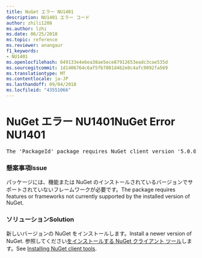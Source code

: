 ```yaml
---
title: NuGet エラー NU1401
description: NU1401 エラー コード
author: zhili1208
ms.author: lzhi
ms.date: 06/25/2018
ms.topic: reference
ms.reviewer: anangaur
f1_keywords:
- NU1401
ms.openlocfilehash: 649133e4e6ea38ae5ece87912653eadc3cae535d
ms.sourcegitcommit: 1d1406764c6af5fb7801d462e0c4afc9092fa569
ms.translationtype: MT
ms.contentlocale: ja-JP
ms.lasthandoff: 09/04/2018
ms.locfileid: "43551066"
---
```

# <a name="nuget-error-nu1401"></a><span data-ttu-id="6d8ef-103">NuGet エラー NU1401</span><span class="sxs-lookup"><span data-stu-id="6d8ef-103">NuGet Error NU1401</span></span>

<pre>The 'PackageId' package requires NuGet client version '5.0.0' or above, but the current NuGet version is '4.3.0'.</pre>

### <a name="issue"></a><span data-ttu-id="6d8ef-104">懸案事項</span><span class="sxs-lookup"><span data-stu-id="6d8ef-104">Issue</span></span>
<span data-ttu-id="6d8ef-105">パッケージには、機能または NuGet のインストールされているバージョンでサポートされていないフレームワークが必要です。</span><span class="sxs-lookup"><span data-stu-id="6d8ef-105">The package requires features or frameworks not currently supported by the installed version of NuGet.</span></span>

### <a name="solution"></a><span data-ttu-id="6d8ef-106">ソリューション</span><span class="sxs-lookup"><span data-stu-id="6d8ef-106">Solution</span></span>
<span data-ttu-id="6d8ef-107">新しいバージョンの NuGet をインストールします。</span><span class="sxs-lookup"><span data-stu-id="6d8ef-107">Install a newer version of NuGet.</span></span> <span data-ttu-id="6d8ef-108">参照してください[をインストールする NuGet クライアント ツール](../../install-nuget-client-tools.md)します。</span><span class="sxs-lookup"><span data-stu-id="6d8ef-108">See [Installing NuGet client tools](../../install-nuget-client-tools.md).</span></span>